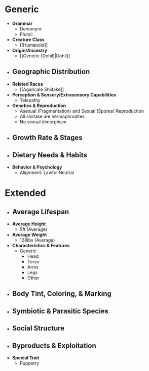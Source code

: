 # Generic

- **Grammar**
	- Demonym: 
	- Plural:
- **Creature Class**
	- [[Humanoid]]
- **Origin/Ancestry**
	- [[Generic (Dohil)|Dohil]]
- **Geographic Distribution**
	- 
- **Related Races**
	- [[Agaricale Shiitake]]
- **Perception & Sensory/Extrasensory Capabilities**
	- Telepathy
- **Genetics & Reproduction**
	- Asexual (Fragmentation) and Sexual (Spores) Reproduction
	- All shiitake are hermaphrodites
	- No sexual dimorphism
- **Growth Rate & Stages**
	- 
- **Dietary Needs & Habits**
	- 
- **Behavior & Psychology**
	- Alignment: Lawful Neutral
# Extended
- **Average Lifespan**
	- 
- **Average Height**
	- 5ft (Average)
- **Average Weight**
	- 128lbs (Average)
- **Characteristics & Features**
	- Generic
		- Head
		- Torso
		- Arms
		- Legs
		- Other
- **Body Tint, Coloring, & Marking**
	- 
- **Symbiotic & Parasitic Species**
	- 
- **Social Structure**
	- 
- **Byproducts & Exploitation**
	- 
- **Special Trait**
	- Puppetry
